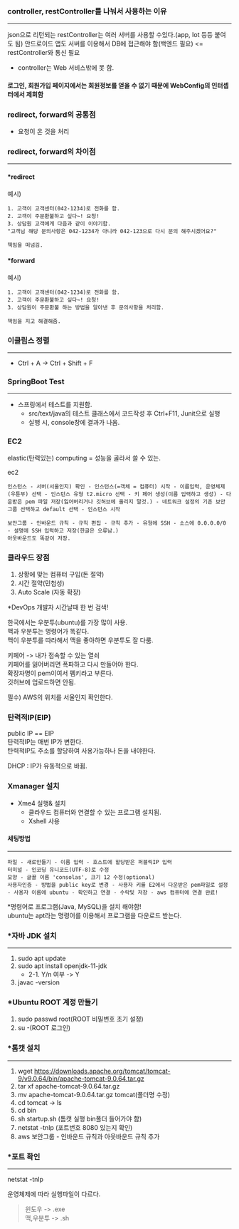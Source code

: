 ### controller, restController를 나눠서 사용하는 이유

---

json으로 리턴되는 restController는 여러 서버를 사용할 수있다.(app, Iot 등등 붙여도 됨)
안드로이드 앱도 서버를 이용해서 DB에 접근해야 함(백엔드 필요) <= restController와 통신 필요

- controller는 Web 서비스밖에 못 함.

#### 로그인, 회원가입 페이지에서는 회원정보를 얻을 수 없기 때문에 WebConfig의 인터셉터에서 제회함

### redirect, forward의 공통점

- 요청이 온 것을 처리

### redirect, forward의 차이점

---

#### \*redirect

예시)

```
1. 고객이 고객센터(042-1234)로 전화를 함.
2. 고객이 주문환불하고 싶다~! 요청!
3. 상담원 고객에게 다음과 같이 이야기함.
"고객님 해당 문의사항은 042-1234가 아니라 042-123으로 다시 문의 해주시겠어요?"

책임을 떠넘김.
```

#### \*forward

예시)

```
1. 고객이 고객센터(042-1234)로 전화를 함.
2. 고객이 주문환불하고 싶다~! 요청!
3. 상담원이 주문환불 하는 방법을 알아낸 후 문의사항을 처리함.

책임을 지고 해결해줌.
```

### 이클립스 정렬

---

- Ctrl + A -> Ctrl + Shift + F

### SpringBoot Test

---

- 스프링에서 테스트를 지원함.
  - src/text/java의 테스트 클래스에서 코드작성 후 Ctrl+F11, Junit으로 실행
  - 실행 시, console창에 결과가 나옴.

### EC2

elastic(탄력있는) computing = 성능을 골라서 쓸 수 있는.

ec2

```
인스턴스 - 서버(서울인지) 확인 - 인스턴스(=객체 = 컴퓨터) 시작 - 이름입력, 운영체제(우툰부) 선택 - 인스턴스 유형 t2.micro 선택 - 키 페어 생성(이름 입력하고 생성) - 다운받은 pem 파일 저장(잃어버리거나 깃허브에 올리지 말것.) - 네트워크 설정의 기존 보안 그룹 선택하고 default 선택 - 인스턴스 시작

보안그룹 - 인바운드 규칙 - 규칙 편집 - 규칙 추가 - 유형에 SSH - 소스에 0.0.0.0/0 - 설명에 SSH 입력하고 저장(한글은 오류남.)
아웃바운드도 똑같이 저장.
```

### 클라우드 장점

1. 상황에 맞는 컴퓨터 구입(돈 절약)
2. 시간 절약(민첩성)
3. Auto Scale (자동 확장)

\*DevOps 개발자 시간날때 한 번 검색!

한국에서는 우분투(ubuntu)를 가장 많이 사용.  
맥과 우분투는 명령어가 똑같다.  
맥이 우분투를 따라해서 맥을 좋아하면 우분투도 잘 다룸.

키페어 -> 내가 접속할 수 있는 열쇠  
키페어를 잃어버리면 폭파하고 다시 만들어야 한다.  
확장자명이 pem이여서 펨키라고 부른다.  
깃허브에 업로드하면 안됨.

필수) AWS의 위치를 서울인지 확인한다.

### 탄력적IP(EIP)

public IP == EIP  
탄력적IP는 매번 IP가 변한다.  
탄력적IP도 주소를 할당하여 사용가능하나 돈을 내야한다.

DHCP : IP가 유동적으로 바뀜.

### Xmanager 설치

- Xme4 실행& 설치
  - 클라우드 컴퓨터와 연결할 수 있는 프로그램 설치됨.
  - Xshell 사용

#### 세팅방법

---

```
파일 - 새로만들기 - 이름 입력 - 호스트에 할당받은 퍼블릭IP 입력
터미널 - 인코딩 유니코드(UTF-8)로 수정
모양 - 글꼴 이름 'consolas', 크기 12 수정(optional)
사용자인증 - 방법을 public key로 변경 - 사용자 키를 E2에서 다운받은 pem파일로 설정 - 사용자 이름에 ubuntu - 확인하고 연결 - 수락및 저장 - aws 컴퓨터에 연결 완료!
```

\*명령어로 프로그램(Java, MySQL)을 설치 해야함!  
ubuntu는 apt라는 명령어를 이용해서 프로그램을 다운로드 받는다.

### \*자바 JDK 설치

---

1. sudo apt update
2. sudo apt install openjdk-11-jdk
   - 2-1. Y/n 여부 -> Y
3. javac -version

### \*Ubuntu ROOT 계정 만들기

1. sudo passwd root(ROOT 비밀번호 초기 설정)
2. su -(ROOT 로그인)

### \*톰캣 설치

---

1. wget https://downloads.apache.org/tomcat/tomcat-9/v9.0.64/bin/apache-tomcat-9.0.64.tar.gz
2. tar xf apache-tomcat-9.0.64.tar.gz
3. mv apache-tomcat-9.0.64.tar.gz tomcat(폴더명 수정)
4. cd tomcat -> ls
5. cd bin
6. sh startup.sh (톰캣 실행 bin폴더 들어가야 함)
7. netstat -tnlp (포트번호 8080 있는지 확인)
8. aws 보안그룹 - 인바운드 규칙과 아웃바운드 규칙 추가
### \*포트 확인

---

netstat -tnlp

운영체제에 따라 실행파일이 다르다.

> 윈도우 -> .exe  
> 맥,우분투 -> .sh
